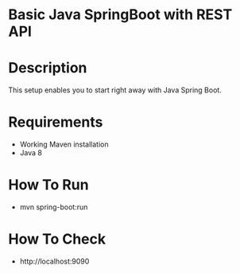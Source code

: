 # Basic Java SpringBoot with REST API

# Description
This setup enables you to start right away with Java Spring Boot.

# Requirements
* Working Maven installation
* Java 8

# How To Run
* mvn spring-boot:run

# How To Check
* http://localhost:9090